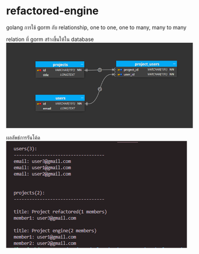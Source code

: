 # refactored-engine
golang การใช้ gorm กับ relationship, one to one, one to many, many to many

relation ที่ gorm สร้างขึ้นให้ใน database
![![Alt text](2023-10-17_065412.png)](https://github.com/ilmsg/refactored-engine/blob/main/images/2023-10-17_065412.png?raw=true)

ผลลัพธ์การรันโค้ด
![![Alt text](2023-10-24_061018.png)](https://github.com/ilmsg/refactored-engine/blob/main/images/2023-10-24_161018.png?raw=true)